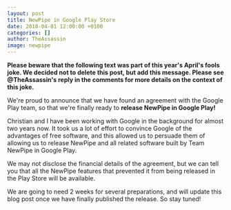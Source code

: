 ```yaml
---
layout: post
title: NewPipe in Google Play Store
date: 2018-04-01 12:00:00 +0100
categories: []
author: TheAssassin
image: newpipe
---
```


**Please beware that the following text was part of this year's April's fools
joke. We decided not to delete this post, but add this message. Please see
@TheAssassin's reply in the comments for more details on the context of this
joke.**

We're proud to announce that we have found an agreement with the Google Play
team, so that we're finally ready to **release NewPipe in Google Play!**

Christian and I have been working with Google in the background for almost two
years now. It took us a lot of effort to convince Google of the advantages of
free software, and this allowed us to persuade them of allowing us to release
NewPipe and all related software built by Team NewPipe in Google Play.

We may not disclose the financial details of the agreement, but we can tell you
that all the NewPipe features that prevented it from being released in the
Play Store will be available.

We are going to need 2 weeks for several preparations, and will update this
blog post once we have finally published the release. So stay tuned!
